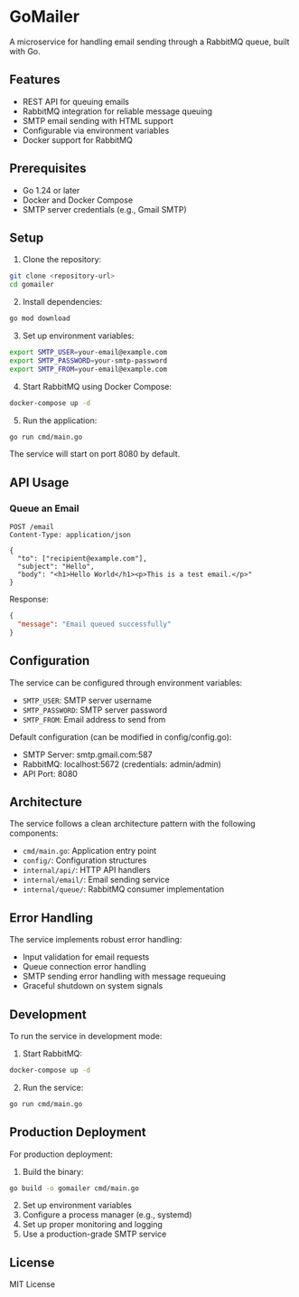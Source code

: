# GoMailer

A microservice for handling email sending through a RabbitMQ queue, built with Go.

## Features

- REST API for queuing emails
- RabbitMQ integration for reliable message queuing
- SMTP email sending with HTML support
- Configurable via environment variables
- Docker support for RabbitMQ

## Prerequisites

- Go 1.24 or later
- Docker and Docker Compose
- SMTP server credentials (e.g., Gmail SMTP)

## Setup

1. Clone the repository:

```bash
git clone <repository-url>
cd gomailer
```

2. Install dependencies:

```bash
go mod download
```

3. Set up environment variables:

```bash
export SMTP_USER=your-email@example.com
export SMTP_PASSWORD=your-smtp-password
export SMTP_FROM=your-email@example.com
```

4. Start RabbitMQ using Docker Compose:

```bash
docker-compose up -d
```

5. Run the application:

```bash
go run cmd/main.go
```

The service will start on port 8080 by default.

## API Usage

### Queue an Email

```http
POST /email
Content-Type: application/json

{
  "to": ["recipient@example.com"],
  "subject": "Hello",
  "body": "<h1>Hello World</h1><p>This is a test email.</p>"
}
```

Response:

```json
{
  "message": "Email queued successfully"
}
```

## Configuration

The service can be configured through environment variables:

- `SMTP_USER`: SMTP server username
- `SMTP_PASSWORD`: SMTP server password
- `SMTP_FROM`: Email address to send from

Default configuration (can be modified in config/config.go):

- SMTP Server: smtp.gmail.com:587
- RabbitMQ: localhost:5672 (credentials: admin/admin)
- API Port: 8080

## Architecture

The service follows a clean architecture pattern with the following components:

- `cmd/main.go`: Application entry point
- `config/`: Configuration structures
- `internal/api/`: HTTP API handlers
- `internal/email/`: Email sending service
- `internal/queue/`: RabbitMQ consumer implementation

## Error Handling

The service implements robust error handling:

- Input validation for email requests
- Queue connection error handling
- SMTP sending error handling with message requeuing
- Graceful shutdown on system signals

## Development

To run the service in development mode:

1. Start RabbitMQ:

```bash
docker-compose up -d
```

2. Run the service:

```bash
go run cmd/main.go
```

## Production Deployment

For production deployment:

1. Build the binary:

```bash
go build -o gomailer cmd/main.go
```

2. Set up environment variables
3. Configure a process manager (e.g., systemd)
4. Set up proper monitoring and logging
5. Use a production-grade SMTP service

## License

MIT License
